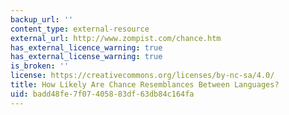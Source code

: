 ```yaml
---
backup_url: ''
content_type: external-resource
external_url: http://www.zompist.com/chance.htm
has_external_licence_warning: true
has_external_license_warning: true
is_broken: ''
license: https://creativecommons.org/licenses/by-nc-sa/4.0/
title: How Likely Are Chance Resemblances Between Languages?
uid: badd48fe-7f07-4058-83df-63db84c164fa
---
```

